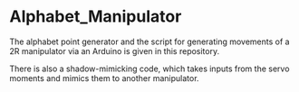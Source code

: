 # Alphabet_Manipulator

The alphabet point generator and the script for generating movements of a 2R manipulator via an Arduino is given in this repository.

There is also a shadow-mimicking code, which takes inputs from the servo moments and mimics them to another manipulator.
